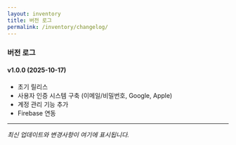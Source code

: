 ```yaml
---
layout: inventory
title: 버전 로그
permalink: /inventory/changelog/
---
```


### 버전 로그

#### v1.0.0 (2025-10-17)
- 초기 릴리스
- 사용자 인증 시스템 구축 (이메일/비밀번호, Google, Apple)
- 계정 관리 기능 추가
- Firebase 연동

---

*최신 업데이트와 변경사항이 여기에 표시됩니다.*
